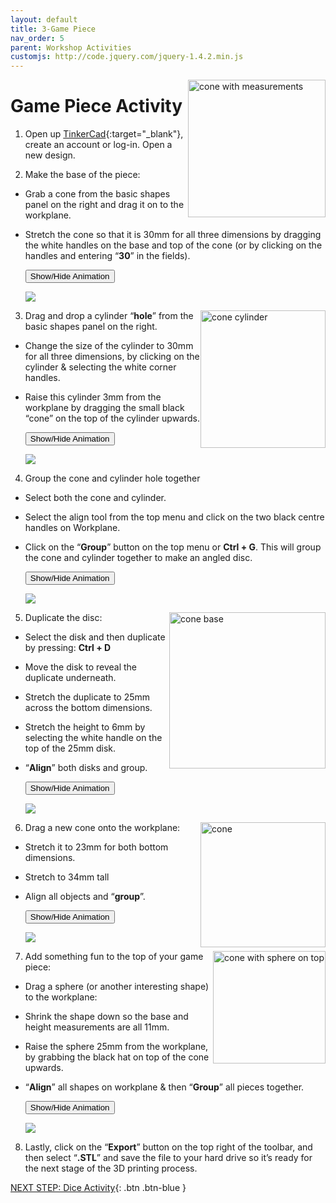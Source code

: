 ```yaml
---
layout: default
title: 3-Game Piece
nav_order: 5
parent: Workshop Activities
customjs: http://code.jquery.com/jquery-1.4.2.min.js
---
```

<img src="images/tinkercad-game-01.png" style="float:right;width:220px" alt="cone with measurements">

# Game Piece Activity

1. Open up [TinkerCad](https://www.tinkercad.com/){:target="_blank"}, create an account or log-in. Open a new design. 

2. Make the base of the piece:
  - Grab a cone from the basic shapes panel on the right and drag it on to the workplane. 
  - Stretch the cone so that it is 30mm for all three dimensions by dragging the white handles on the base and top of the cone (or by clicking on the handles and entering “**30**” in the fields).

    <button onclick="toggle('gif1')">Show/Hide Animation</button>
    <div id="gif1">
    <img src="images/tinkercad-game-02.gif">
    </div>

   <img src="images/tinkercad-game-03.png" style="float:right;width:200px;height:220px;" alt="cone cylinder">

3.  Drag and drop a cylinder “**hole**” from the basic shapes panel on the right.
  - Change the size of the cylinder to 30mm for all three dimensions, by clicking on the cylinder & selecting the white corner handles. 
  - Raise this cylinder 3mm from the workplane by dragging the small black “cone” on the top of the cylinder upwards.

    <button onclick="toggle('gif2')">Show/Hide Animation</button>
    <div id="gif2">
    <img src="images/tinkercad-game-04.gif">
    </div>

4. Group the cone and cylinder hole together
  - Select both the cone and cylinder. 
  - Select the align tool from the top menu and click on the two black centre handles on Workplane.
  - Click on the “**Group**” button on the top menu or **Ctrl + G**. This will group the cone and cylinder together to make an angled disc.

    <button onclick="toggle('gif3')">Show/Hide Animation</button>
    <div id="gif3">
    <img src="images/tinkercad-game-05.gif">
    </div>

   <img src="images/tinkercad-game-06.png" style="float:right;width:250px" alt="cone base">

5. Duplicate the disc:
  - Select the disk and then duplicate by pressing: **Ctrl + D**
  - Move the disk to reveal the duplicate underneath.
  - Stretch the duplicate to 25mm across the bottom dimensions. 
  - Stretch the height to 6mm by selecting the white handle on the top of the 25mm disk. 
  - “**Align**” both disks and group.<br>

    <button onclick="toggle('gif4')">Show/Hide Animation</button>
    <div id="gif4">
    <img src="images/tinkercad-game-07.gif">
    </div>

6. Drag a new cone onto the workplane:<img src="images/tinkercad-game-08.png" style="float:right;width:200px" alt="cone">
  - Stretch it to 23mm for both bottom dimensions.
  - Stretch to 34mm tall
  - Align all objects and “**group**”. 

    <button onclick="toggle('gif5')">Show/Hide Animation</button>
    <div id="gif5">
    <img src="images/tinkercad-game-09.gif">
    </div>

   <img src="images/tinkercad-game-10.png" style="float:right;width:180px" alt="cone with sphere on top">

7. Add something fun to the top of your game piece:
  - Drag a sphere (or another interesting shape) to the workplane:
  - Shrink the shape down so the base and height measurements are all 11mm. 
  - Raise the sphere 25mm from the workplane, by grabbing the black hat on top of the cone upwards.
  - “**Align**” all shapes on workplane & then “**Group**” all pieces together.

    <button onclick="toggle('gif6')">Show/Hide Animation</button>
    <div id="gif6">
    <img src="images/tinkercad-game-11.gif">
    </div>

8. Lastly, click on the “**Export**” button on the top right of the toolbar, and then select “**.STL**” and save the file to your hard drive so it’s ready for the next stage of the 3D printing process.


<script>  

    function toggle(input) {
        var x = document.getElementById(input);
        if (x.style.display === "none") {
            x.style.display = "block";
        } else {
            x.style.display = "none";
        }
    }
</script>

[NEXT STEP: Dice Activity](4-dice-activity.html){: .btn .btn-blue }
